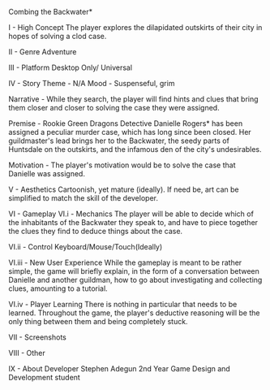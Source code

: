 Combing the Backwater*

I - High Concept
The player explores the dilapidated outskirts of their city in hopes of solving a clod case.

II - Genre
Adventure

III - Platform
Desktop Only/ Universal

IV - Story
Theme - N/A
Mood - Suspenseful, grim

Narrative - While they search, the player will find hints and clues that bring them closer and closer to solving the case they were assigned. 

Premise - Rookie Green Dragons Detective Danielle Rogers* has been assigned a peculiar murder case, which has long since been closed. Her guildmaster's lead brings her to the Backwater, the seedy parts of Huntsdale on the outskirts, and the infamous den of the city's undesirables.

Motivation - The player's motivation would be to solve the case that Danielle was assigned.

V - Aesthetics
Cartoonish, yet mature (ideally). If need be, art can be simplified to match the skill of the developer.

VI - Gameplay
VI.i - Mechanics
The player will be able to decide which of the inhabitants of the Backwater they speak to, and have to piece together the clues they find to deduce things about the case.

VI.ii - Control
Keyboard/Mouse/Touch(Ideally)

VI.iii - New User Experience
While the gameplay is meant to be rather simple, the game will briefly explain, in the form of a conversation between Danielle and another guildman, how to go about investigating and collecting clues, amounting to a tutorial.

VI.iv - Player Learning
There is nothing in particular that needs to be learned. Throughout the game, the player's deductive reasoning will be the only thing between them and being completely stuck.

VII - Screenshots

VIII - Other

IX - About Developer
Stephen Adegun
2nd Year Game Design and Development student